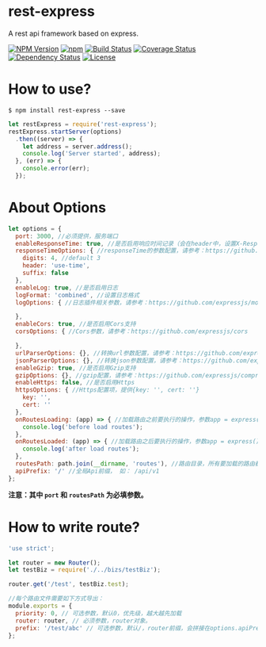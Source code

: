 # rest-express
A rest api framework based on express.

[![NPM Version](https://img.shields.io/npm/v/rest-express.svg?style=flat)](https://www.npmjs.org/package/rest-express)
[![npm](https://img.shields.io/npm/dm/rest-express.svg?style=flat)](https://www.npmjs.org/package/rest-express)
[![Build Status](https://travis-ci.org/hstarorg/rest-express.svg?branch=master)](https://travis-ci.org/hstarorg/rest-express)
[![Coverage Status](https://coveralls.io/repos/hstarorg/rest-express/badge.svg?branch=master)](https://coveralls.io/r/hstarorg/rest-express?branch=master)
[![Dependency Status](https://david-dm.org/hstarorg/rest-express.svg?style=flat)](https://david-dm.org/hstarorg/rest-express)
[![License](http://img.shields.io/npm/l/rest-express.svg?style=flat)](https://raw.githubusercontent.com/hstarorg/rest-express/master/LICENSE)

# How to use?

``$ npm install rest-express --save``

```javascript
let restExpress = require('rest-express');
restExpress.startServer(options)
  .then((server) => {
    let address = server.address();
    console.log('Server started', address);
  }, (err) => {
    console.error(err);
  });
```
# About Options

```javascript
let options = {
  port: 3000, //必须提供，服务端口
  enableResponseTime: true, //是否启用响应时间记录（会在header中，设置X-Response-Time的值，单位毫秒）
  responseTimeOptions: { //responseTime的参数配置，请参考：https://github.com/expressjs/response-time
    digits: 4, //default 3
    header: 'use-time',
    suffix: false
  },
  enableLog: true, //是否启用日志
  logFormat: 'combined', //设置日志格式
  logOptions: { //日志插件相关参数，请参考：https://github.com/expressjs/morgan

  },
  enableCors: true, //是否启用Cors支持
  corsOptions: { //Cors参数，请参考：https://github.com/expressjs/cors

  },
  urlParserOptions: {}, //转换url参数配置，请参考：https://github.com/expressjs/body-parser
  jsonParserOptions: {}, //转换json参数配置，请参考：https://github.com/expressjs/body-parser
  enableGzip: true, //是否启用Gzip支持
  gzipOptions: {}, //gzip配置，请参考：https://github.com/expressjs/compression
  enableHttps: false, //是否启用Https
  httpsOptions: { //Https配置项，提供{key: '', cert: ''}
    key: '',
    cert: ''
  },
  onRoutesLoading: (app) => { //加载路由之前要执行的操作，参数app = express();
    console.log('before load routes');
  },
  onRoutesLoaded: (app) => { //加载路由之后要执行的操作，参数app = express();
    console.log('after load routes');
  },
  routesPath: path.join(__dirname, 'routes'), //路由目录，所有要加载的路由都放置在此处。
  apiPrefix: '/' //全局Api前缀， 如： /api/v1
};
```

**注意：其中 ``port`` 和 ``routesPath`` 为必填参数。**

# How to write route?

```javascript
'use strict';

let router = new Router();
let testBiz = require('./../bizs/testBiz');

router.get('/test', testBiz.test);

//每个路由文件需要如下方式导出：
module.exports = {
  priority: 0, // 可选参数，默认0，优先级，越大越先加载
  router: router, // 必须参数，router对象。
  prefix: '/test/abc' // 可选参数，默认/，router前缀，会拼接在options.apiPrefix之后。
};
```
